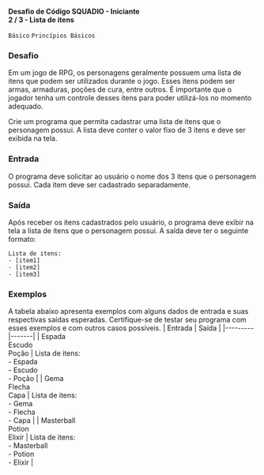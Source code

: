 
**Desafio de Código SQUADIO - Iniciante\
2 / 3 - Lista de itens**

`Básico` `Princípios Básicos`

### Desafio
Em um jogo de RPG, os personagens geralmente possuem uma lista de itens que podem ser utilizados durante o jogo. Esses itens podem ser armas, armaduras, poções de cura, entre outros. É importante que o jogador tenha um controle desses itens para poder utilizá-los no momento adequado.

Crie um programa que permita cadastrar uma lista de itens que o personagem possui. A lista deve conter o valor fixo de 3 itens e deve ser exibida na tela.

### Entrada
O programa deve solicitar ao usuário o nome dos 3 itens que o personagem possui. Cada item deve ser cadastrado separadamente.

### Saída
Após receber os itens cadastrados pelo usuário, o programa deve exibir na tela a lista de itens que o personagem possui. A saída deve ter o seguinte formato:

    Lista de itens:  
    - [item1]  
    - [item2]  
    - [item3]

### Exemplos
A tabela abaixo apresenta exemplos com alguns dados de entrada e suas respectivas saídas esperadas. Certifique-se de testar seu programa com esses exemplos e com outros casos possíveis.
| Entrada | Saída |
|---------|-------|
| Espada <br> Escudo <br> Poção | Lista de itens:<br>- Espada<br>- Escudo<br>- Poção |
| Gema <br> Flecha <br> Capa | Lista de itens:<br>- Gema<br>- Flecha<br>- Capa |
| Masterball <br> Potion <br> Elixir | Lista de itens:<br>- Masterball<br>- Potion<br>- Elixir |
